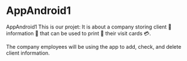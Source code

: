 # AppAndroid1
AppAndroid1
This is our projet:
It is about a company storing client 👨 information 📝  that can be used to print 📠 their visit cards 💳. 

The company employees will be using the app to add, check, and delete client information.

